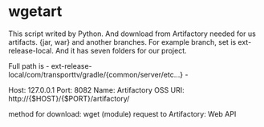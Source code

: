 # wgetart

This script writed by Python. And download from Artifactory needed
for us artifacts. {jar, war} and another branches. For example branch,
set is ext-release-local. And it has seven folders for our project.

Full path is - ext-release-local/com/transporttv/gradle/{common/server/etc...} -

Host: 127.0.0.1
Port: 8082
Name: Artifactory OSS
URI: http://{$HOST}/{$PORT}/artifactory/

method for download: wget (module)
request to Artifactory: Web API

